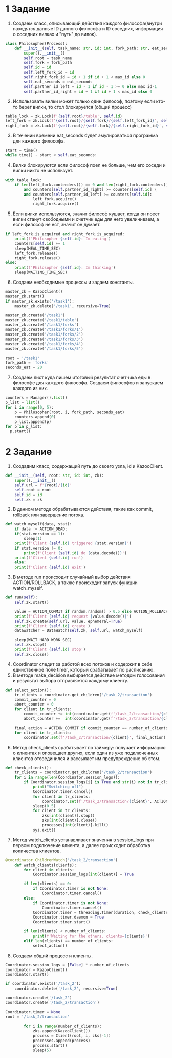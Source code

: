 # 1 Задание
1) Создаем класс, описывающий действия каждого философа(внутри находятся данные ID данного философа и ID соседних, информация о соседних вилках и "путь" до вилок).
```python
class Philosopher(Process):
	def __init__(self, task_name: str, id: int, fork_path: str, eat_seconds: int = 15, max_id: int = 5):
		super().__init__()
		self.root = task_name
		self.fork = fork_path
		self.id = id
		self.left_fork_id = id
		self.right_fork_id = id + 1 if id + 1 < max_id else 0
		self.eat_seconds = eat_seconds
		self.partner_id_left = id - 1 if id - 1 >= 0 else max_id-1
		self.partner_id_right = id + 1 if id + 1 < max_id else 0
```
2) Использовать вилки может только один философ, поэтому если кто-то берет вилки, то стол блокируется (общий процесс)
```python
table_lock = zk.Lock(f'{self.root}/table', self.id)
left_fork = zk.Lock(f'{self.root}/{self.fork}/{self.left_fork_id}', self.id)
right_fork = zk.Lock(f'{self.root}/{self.fork}/{self.right_fork_id}', self.id)
```
3) В течении времени eat_seconds будет эмулироваться программа для каждого философа.
```python
start = time()
while time() - start < self.eat_seconds:
```
4) Вилки блокируются если философ поел не больше, чем его соседи и вилки никто не использует.
```python
with table_lock:
	if len(left_fork.contenders()) == 0 and len(right_fork.contenders()) == 0 \
		and counters[self.partner_id_right] >= counters[self.id] \
		and counters[self.partner_id_left] >= counters[self.id]:
			left_fork.acquire()
			right_fork.acquire()
```
5) Если вилки используются, значит философ кушает, когда он поест вилки станут свободными и счетчик еды для него увеличиваем, а если философ не ест, значит он думает.
```python
if left_fork.is_acquired and right_fork.is_acquired:
	print(f'Philosopher {self.id}: Im eating')
	counters[self.id] += 1
	sleep(MEAL_TIME_SEC)
	left_fork.release()
	right_fork.release()
else:
	print(f'Philosopher {self.id}: Im thinking')
	sleep(WAITING_TIME_SEC)
```
6) Создаем необходимые процессы и задаем константы.
```python
master_zk = KazooClient()
master_zk.start()
if master_zk.exists('/task1'):
	master_zk.delete('/task1', recursive=True)

master_zk.create('/task1')
master_zk.create('/task1/table')
master_zk.create('/task1/forks')
master_zk.create('/task1/forks/1')
master_zk.create('/task1/forks/2')
master_zk.create('/task1/forks/3')
master_zk.create('/task1/forks/4')
master_zk.create('/task1/forks/5')

root = '/task1'
fork_path = 'forks'
seconds_eat = 20
```
7) Создаем лист куда пишем итоговый результат счетчика еды в философе для каждого философа. Создаем философов и запускаем каждого из них.
```python
counters = Manager().list()
p_list = list()
for i in range(0, 5):
	p = Philosopher(root, i, fork_path, seconds_eat)
	counters.append(0)
	p_list.append(p)
for p in p_list: 
  p.start()
```
# 2 Задание
1)	Создадим класс, содержащий путь до своего узла, id и KazooClient.
```python
def __init__(self, root: str, id: int, zk):
	super().__init__()
	self.url = f'{root}/{id}'
	self.root = root
	self.id = id
	self.zk = zk
```
2)	В данном методе обрабатываются действия, такие как commit, rollback или завершение потока.
```python
def watch_myself(data, stat):
    if data != ACTION_DEAD:
	if(stat.version == 1):
	    sleep(1)
	print(f'Client {self.id} triggered {stat.version}')
	if stat.version != 0:
	    print(f'Client {self.id} do {data.decode()}')
	print(f'Client {self.id} run')
    else:
	print(f'Client {self.id} exit')
```
3)	В методе run происходит случайный выбор действия ACTION/ROLLBACK, а также происходит запуск функции watch_myself.
```python
def run(self):      
	self.zk.start()

	value = ACTION_COMMIT if random.random() > 0.5 else ACTION_ROLLBACK
	print(f'Client {self.id} request {value.decode()}')
	self.zk.create(self.url, value, ephemeral=True)
	print(f'Client {self.id} create')
	datawatcher = DataWatch(self.zk, self.url, watch_myself)

	sleep(WAIT_HARD_WORK_SEC)
	self.zk.stop()
	print(f'Client {self.id} stop')
	self.zk.close()
```
4)	Coordinator следит за работой всех потоков и содержит в себе единственное поле timer, который срабатывает по расписанию.
5)	В методе make_decision выбирается действие методом голосования и результат выбора отправляется каждому клиенту.
```python
def select_action():
	tr_clients = coordinator.get_children('/task_2/transaction')
	commit_counter = 0
	abort_counter = 0
	for client in tr_clients:
		commit_counter += int(coordinator.get(f'/task_2/transaction/{client}')[0] == ACTION_COMMIT)
		abort_counter +=  int(coordinator.get(f'/task_2/transaction/{client}')[0] == ACTION_ROLLBACK)

	final_action = ACTION_COMMIT if commit_counter == number_of_clients else ACTION_ROLLBACK
	for client in tr_clients:
		coordinator.set(f'/task_2/transaction/{client}', final_action)
````
6)	Метод check_clients срабатывает по таймеру: получает информацию о клиентах и оповещает других, если один из уже подключенных клиентов отсоединился и рассылает им предупреждение об этом.
```python
def check_clients():
	tr_clients = coordinator.get_children('/task_2/transaction')
	for i in range(len(Coordinator.session_logs)):
		if Coordinator.session_logs[i] is True and str(i) not in tr_clients:
			print("Switching off")
			Coordinator.timer.cancel()
			for client in tr_clients:
				coordinator.set(f'/task_2/transaction/{client}', ACTION_DEAD)
			sleep(0.5)
			for client in tr_clients:
				zks[int(client)].stop()
				zks[int(client)].close()
				processes[int(client)].kill()
			sys.exit()
```
7)	Метод watch_clients устанавливает значения в session_logs при первом подключение клиента, а далее происходит обработка количества клиентов.
```python
@coordinator.ChildrenWatch('/task_2/transaction')
	def watch_clients(clients):
		for client in clients:
			Coordinator.session_logs[int(client)] = True

		if len(clients) == 0:
			if Coordinator.timer is not None:
				Coordinator.timer.cancel()
		else:
			if Coordinator.timer is not None:
				Coordinator.timer.cancel()
			Coordinator.timer = threading.Timer(duration, check_clients)
			Coordinator.timer.daemon = True
			Coordinator.timer.start()

		if len(clients) < number_of_clients:
			print(f'Waiting for the others. clients={clients}')
		elif len(clients) == number_of_clients:
			select_action()
```
8)	Создаем общий процесс и клиенты.
```python
Coordinator.session_logs = [False] * number_of_clients
coordinator = KazooClient()
coordinator.start()

if coordinator.exists('/task_2'):
	coordinator.delete('/task_2', recursive=True)

coordinator.create('/task_2')
coordinator.create('/task_2/transaction')

Coordinator.timer = None
root = '/task_2/transaction'
        
        for i in range(number_of_clients):
            zks.append(KazooClient())
            process = Client(root, i, zks[-1])
            processes.append(process)
            process.start()
            sleep(5)
```
